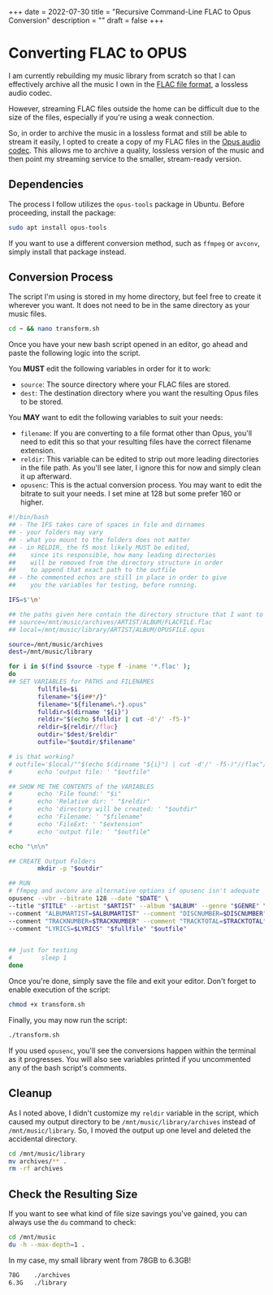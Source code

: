 +++
date = 2022-07-30
title = "Recursive Command-Line FLAC to Opus Conversion"
description = ""
draft = false
+++

# Converting FLAC to OPUS

I am currently rebuilding my music library from scratch so that I can
effectively archive all the music I own in the [FLAC file
format](https://en.wikipedia.org/wiki/FLAC), a lossless audio codec.

However, streaming FLAC files outside the home can be difficult due to
the size of the files, especially if you\'re using a weak connection.

So, in order to archive the music in a lossless format and still be able
to stream it easily, I opted to create a copy of my FLAC files in the
[Opus audio codec](https://en.wikipedia.org/wiki/Opus_(audio_format)).
This allows me to archive a quality, lossless version of the music and
then point my streaming service to the smaller, stream-ready version.

## Dependencies

The process I follow utilizes the `opus-tools` package in
Ubuntu. Before proceeding, install the package:

```sh
sudo apt install opus-tools
```

If you want to use a different conversion method, such as
`ffmpeg` or `avconv`, simply install that package
instead.

## Conversion Process

The script I\'m using is stored in my home directory, but feel free to
create it wherever you want. It does not need to be in the same
directory as your music files.

```sh
cd ~ && nano transform.sh
```

Once you have your new bash script opened in an editor, go ahead and
paste the following logic into the script.

You **MUST** edit the following variables in order for it to work:

-   `source`: The source directory where your FLAC files are
    stored.
-   `dest`: The destination directory where you want the
    resulting Opus files to be stored.

You **MAY** want to edit the following variables to suit your needs:

-   `filename`: If you are converting to a file format other
    than Opus, you\'ll need to edit this so that your resulting files
    have the correct filename extension.
-   `reldir`: This variable can be edited to strip out more
    leading directories in the file path. As you\'ll see later, I ignore
    this for now and simply clean it up afterward.
-   `opusenc`: This is the actual conversion process. You may
    want to edit the bitrate to suit your needs. I set mine at 128 but
    some prefer 160 or higher.

```sh
#!/bin/bash
## - The IFS takes care of spaces in file and dirnames
## - your folders may vary
## - what you mount to the folders does not matter
## - in RELDIR, the f5 most likely MUST be edited,
##    since its responsible, how many leading directories
##    will be removed from the directory structure in order
##    to append that exact path to the outfile
## - the commented echos are still in place in order to give
##    you the variables for testing, before running.

IFS=$'\n'

## the paths given here contain the directory structure that I want to keep
## source=/mnt/music/archives/ARTIST/ALBUM/FLACFILE.flac
## local=/mnt/music/library/ARTIST/ALBUM/OPUSFILE.opus

source=/mnt/music/archives
dest=/mnt/music/library

for i in $(find $source -type f -iname '*.flac' );
do
## SET VARIABLES for PATHS and FILENAMES
        fullfile=$i
        filename="${i##*/}"
        filename="${filename%.*}.opus"
        fulldir=$(dirname "${i}")
        reldir="$(echo $fulldir | cut -d'/' -f5-)"
        reldir=${reldir//flac}
        outdir="$dest/$reldir"
        outfile="$outdir/$filename"

# is that working?
# outfile='$local/""$(echo $(dirname "${i}") | cut -d'/' -f5-)"//flac"/"${i##*/}"'
#       echo 'output file: ' "$outfile"

## SHOW ME THE CONTENTS of the VARIABLES
#       echo 'File found:' "$i"
#       echo 'Relative dir: ' "$reldir"
#       echo 'directory will be created: ' "$outdir"
#       echo 'Filename: ' "$filename"
#       echo 'FileExt: ' "$extension"
#       echo 'output file: ' "$outfile"

echo "\n\n"

## CREATE Output Folders
        mkdir -p "$outdir"

## RUN
# ffmpeg and avconv are alternative options if opusenc isn't adequate
opusenc --vbr --bitrate 128 --date "$DATE" \
--title "$TITLE" --artist "$ARTIST" --album "$ALBUM" --genre "$GENRE" \
--comment "ALBUMARTIST=$ALBUMARTIST" --comment "DISCNUMBER=$DISCNUMBER" \
--comment "TRACKNUMBER=$TRACKNUMBER" --comment "TRACKTOTAL=$TRACKTOTAL" \
--comment "LYRICS=$LYRICS" "$fullfile" "$outfile"


## just for testing
#        sleep 1
done
```

Once you\'re done, simply save the file and exit your editor. Don\'t
forget to enable execution of the script:

```sh
chmod +x transform.sh
```

Finally, you may now run the script:

```sh
./transform.sh
```

If you used `opusenc`, you\'ll see the conversions happen
within the terminal as it progresses. You will also see variables
printed if you uncommented any of the bash script\'s comments.

## Cleanup

As I noted above, I didn\'t customize my `reldir` variable in
the script, which caused my output directory to be
`/mnt/music/library/archives` instead of
`/mnt/music/library`. So, I moved the output up one level and
deleted the accidental directory.

```sh
cd /mnt/music/library
mv archives/** .
rm -rf archives
```

## Check the Resulting Size

If you want to see what kind of file size savings you\'ve gained, you
can always use the `du` command to check:

```sh
cd /mnt/music
du -h --max-depth=1 .
```

In my case, my small library went from 78GB to 6.3GB!

``` txt
78G    ./archives
6.3G   ./library
```
